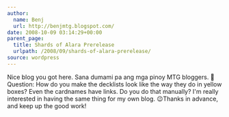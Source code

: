 ```yaml
---
author:
  name: Benj
  url: http://benjmtg.blogspot.com/
date: 2008-10-09 03:14:29+00:00
parent_page:
  title: Shards of Alara Prerelease
  urlpath: /2008/09/shards-of-alara-prerelease/
source: wordpress
---
```


Nice blog you got here. Sana dumami pa ang mga pinoy MTG bloggers. 🙂Question: How do you make the decklists look like the way they do in yellow  boxes? Even the cardnames have links. Do you do that manually? I'm really  interested in having the same thing for my own blog. 😉Thanks in advance, and keep up the good work!